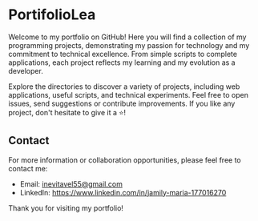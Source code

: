 # PortifolioLea

Welcome to my portfolio on GitHub! Here you will find a collection of my programming projects, demonstrating my passion for technology and my commitment to technical excellence. From simple scripts to complete applications, each project reflects my learning and my evolution as a developer.

Explore the directories to discover a variety of projects, including web applications, useful scripts, and technical experiments. Feel free to open issues, send suggestions or contribute improvements. If you like any project, don't hesitate to give it a ⭐️!

## Contact

For more information or collaboration opportunities, please feel free to contact me:

- Email: inevitavel55@gmail.com
- LinkedIn: https://www.linkedin.com/in/jamily-maria-177016270

Thank you for visiting my portfolio!
